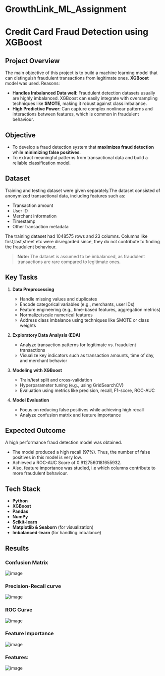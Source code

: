 # GrowthLink_ML_Assignment
# Credit Card Fraud Detection using XGBoost

##  Project Overview
The main objective of this project is to build a machine learning model that can distinguish fraudulent transactions from legitimate ones.
**XGBoost** model was used.
Reasons:
- **Handles Imbalanced Data well**: Fraudulent detection datasets usually are highly imbalanced. XGBoost can easily integrate with oversampling techniques like **SMOTE**, making it robust against class imbalance.
- **High Predictive Power**: Can capture complex nonlinear patterns and interactions between features, which is common in fraudulent behaviour.

## Objective
- To develop a fraud detection system that **maximizes fraud detection** while **minimizing false positives**.
- To extract meaningful patterns from transactional data and build a reliable classification model.

## Dataset
Training and testing dataset were given separately.The dataset consisted of anonymized transactional data, including features such as:
- Transaction amount
- User ID
- Merchant information
- Timestamp
- Other transaction metadata

The training dataset had 1048575 rows and 23 columns.
Columns like first,last,street etc were disregarded since, they do not contribute to finding the fraudulent behaviour.
> **Note:** The dataset is assumed to be imbalanced, as fraudulent transactions are rare compared to legitimate ones.


## Key Tasks

1. **Data Preprocessing**  
   - Handle missing values and duplicates
   - Encode categorical variables (e.g., merchants, user IDs)
   - Feature engineering (e.g., time-based features, aggregation metrics)
   - Normalize/scale numerical features
   - Address class imbalance using techniques like SMOTE or class weights

2. **Exploratory Data Analysis (EDA)**  
   - Analyze transaction patterns for legitimate vs. fraudulent transactions
   - Visualize key indicators such as transaction amounts, time of day, and merchant behavior

3. **Modeling with XGBoost**  
   - Train/test split and cross-validation
   - Hyperparameter tuning (e.g., using GridSearchCV)
   - Evaluation using metrics like precision, recall, F1-score, ROC-AUC

4. **Model Evaluation**  
   - Focus on reducing false positives while achieving high recall
   - Analyze confusion matrix and feature importance
  
## Expected Outcome
A high performance fraud detection model was obtained.
- The model produced a high recall (97%). Thus, the number of false positives in this model is very low.
- Achieved a ROC-AUC Score of  0.9127560181655932.
- Also, feature importance was studied, i.e which columns contribute to more fraudulent behaviour.

## Tech Stack

- **Python**
- **XGBoost**
- **Pandas**
- **NumPy**
- **Scikit-learn**
- **Matplotlib & Seaborn** (for visualization)
- **Imbalanced-learn** (for handling imbalance)

## Results
### Confusion Matrix
  
  ![image](https://github.com/user-attachments/assets/172130b5-f6c3-4bbb-949c-2fdc52718d03)

### Precision-Recall curve
  
  ![image](https://github.com/user-attachments/assets/27643bcb-f287-4093-bc67-04d06e4e777b)

### ROC Curve
  
  ![image](https://github.com/user-attachments/assets/3ec3c4b9-9050-46ca-9041-ad9103cb3a48)

### Feature Importance
  
  ![image](https://github.com/user-attachments/assets/abc2542f-e228-46c5-b528-18e0d6e4a446)

  ### Features:
  
  ![image](https://github.com/user-attachments/assets/601f9572-5457-4def-98bb-aea0907039c2)





